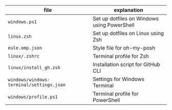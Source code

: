 | file | explanation |
|------|-------------|
|`windows.ps1`|Set up dotfiles on Windows using PowerShell|
|`linux.zsh`|Set up dotfiles on Linux using Zsh|
|`eule.omp.json`|Style file for oh-my-posh|
|`linux/.zshrc`|Terminal profile for Zsh|
|`linux/install_gh.zsh`|Installation script for GitHub CLI|
|`windows/windows-terminal/settings.json`|Settings for Windows Terminal|
|`windows/profile.ps1`|Terminal profile for PowerShell|
